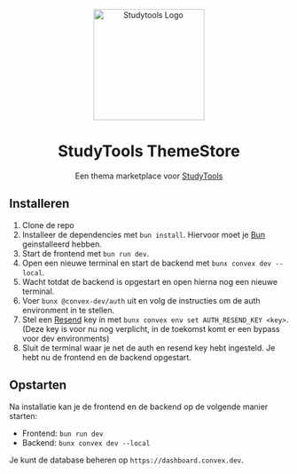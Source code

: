 <div align="center">
<img src="https://github.com/dandanthedev/studytools-themestore/blob/main/public/logo.png?raw=true" alt="Studytools Logo" width="200">
<h1>StudyTools ThemeStore</h1>
<p>Een thema marketplace voor <a href="https://qkeleq10.github.io/studytools">StudyTools</a></p>
</div>

## Installeren
1. Clone de repo
2. Installeer de dependencies met `bun install`. Hiervoor moet je [Bun](https://bun.sh/) geinstalleerd hebben.
3. Start de frontend met `bun run dev`.
4. Open een nieuwe terminal en start de backend met `bunx convex dev --local`.
5. Wacht totdat de backend is opgestart en open hierna nog een nieuwe terminal.
6. Voer `bunx @convex-dev/auth` uit en volg de instructies om de auth environment in te stellen.
7. Stel een [Resend](https://resend.com/api-keys) key in met `bunx convex env set AUTH_RESEND_KEY <key>`. (Deze key is voor nu nog verplicht, in de toekomst komt er een bypass voor dev environments)
8. Sluit de terminal waar je net de auth en resend key hebt ingesteld. Je hebt nu de frontend en de backend opgestart.

## Opstarten
Na installatie kan je de frontend en de backend op de volgende manier starten:
- Frontend: `bun run dev`
- Backend: `bunx convex dev --local`

Je kunt de database beheren op `https://dashboard.convex.dev`.